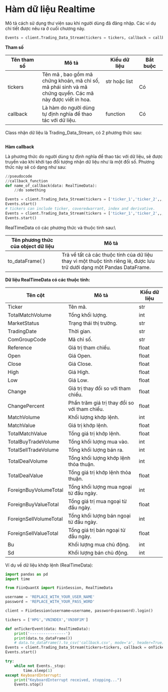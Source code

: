 # Hàm dữ liệu Realtime

Mô tả cách sử dụng thư viện sau khi người dùng đã đăng nhập. Các ví dụ chi tiết được nêu ra ở cuối chương này.

```python
Events = client.Trading_Data_Stream(tickers = tickers, callback = callback)
```

**Tham số**

<table><thead><tr><th>Tên tham số</th><th width="187">Mô tả</th><th>Kiểu dữ liệu</th><th>Bắt buộc</th></tr></thead><tbody><tr><td>tickers</td><td>Tên mã , bao gồm mã chứng khoán, mã chỉ số, mã phái sinh và mã chứng quyền. Các mã này được viết in hoa.</td><td><p>str hoặc list</p><p><br></p></td><td>Có</td></tr><tr><td>callback</td><td>Là hàm do người dùng tự định nghĩa để thao tác với dữ liệu.</td><td>function</td><td>Có</td></tr></tbody></table>

Class nhận dữ liệu là Trading\_Data\_Stream, có 2 phương thức sau:

<figure><img src="https://3318188420-files.gitbook.io/~/files/v0/b/gitbook-x-prod.appspot.com/o/spaces%2Fkme4XYjWbuM3iRJzUu9r%2Fuploads%2F9d370Vba9Vx8mVLcNLw0%2Fimage.png?alt=media&#x26;token=f871c40b-d6b5-4319-879f-02d2e24adfcd" alt=""><figcaption></figcaption></figure>

**Hàm callback**

Là phương thức do người dùng tự định nghĩa để thao tác với dữ liệu, sẽ được truyền vào khi khởi tạo đối tượng nhận dữ liệu như là một đối số. Phương thức này sẽ có dạng như sau:

```python
//pseudocode
//callback_function
def name_of_callback(data: RealTimeData):
    //do something

Events = client.Trading_Data_Stream(tickers = ['ticker_1','ticker_2',,,'ticker_n'], callback = name_of_callback)
Events.start()
# tickers can include ticker, coveredwarrant, index and derivative.
Events = client.Trading_Data_Stream(tickers = ['ticker_1','ticker_2',,,'ticker_n'], callback = name_of_callback)
Events.start()
```

RealTimeData có các phương thức và thuộc tính sau:\


| Tên phương thức của object dữ liệu | Mô tả                                                                                                                  |
| ---------------------------------- | ---------------------------------------------------------------------------------------------------------------------- |
| to\_dataFrame( )                   | Trả về tất cả các thuộc tính của dữ liệu thay vì một thuộc tính riêng lẻ, được lưu trữ dưới dạng một Pandas DataFrame. |

**Dữ liệu RealTimeData có các thuộc tính:**

| Tên cột                | Mô tả                                         | Kiểu dữ liệu |
| ---------------------- | --------------------------------------------- | ------------ |
| Ticker                 | Tên mã.                                       | str          |
| TotalMatchVolume       | Tổng khối lượng.                              | int          |
| MarketStatus           | Trạng thái thị trường.                        | str          |
| TradingDate            | Thời gian.                                    | str          |
| ComGroupCode           | Mã chỉ số.                                    | str          |
| Reference              | Giá trị tham chiếu.                           | float        |
| Open                   | Giá Open.                                     | float        |
| Close                  | Giá Close.                                    | float        |
| High                   | Giá High.                                     | float        |
| Low                    | Giá Low.                                      | float        |
| Change                 | Giá trị thay đổi so với tham chiếu.           | float        |
| ChangePercent          | Phần trăm giá trị thay đổi so với tham chiếu. | float        |
| MatchVolume            | Khối lượng khớp lệnh.                         | int          |
| MatchValue             | Giá trị khớp lệnh.                            | float        |
| TotalMatchValue        | Tổng giá trị khớp lệnh.                       | float        |
| TotalBuyTradeVolume    | Tổng khối lượng mua vào.                      | int          |
| TotalSellTradeVolume   | Tổng khối lượng bán ra.                       | int          |
| TotalDealVolume        | Tổng khối lượng khớp lệnh thỏa thuận.         | int          |
| TotalDealValue         | Tổng giá trị khớp lệnh thỏa thuận.            | float        |
| ForeignBuyVolumeTotal  | Tổng khối lượng mua ngoại từ đầu ngày.        | int          |
| ForeignBuyValueTotal   | Tổng giá trị mua ngoại từ đầu ngày.           | float        |
| ForeignSellVolumeTotal | Tổng khối lượng bán ngoại từ đầu ngày.        | int          |
| ForeignSellValueTotal  | Tổng giá trị bán ngoại từ đầu ngày.           | float        |
| Bu                     | Khối lượng mua chủ động.                      | int          |
| Sd                     | Khối lượng bán chủ động.                      | int          |

Ví dụ về dữ liệu khớp lệnh (RealTimeData):

```python
import pandas as pd
import time

from FiinQuantX import FiinSession, RealTimeData

username = 'REPLACE_WITH_YOUR_USER_NAME'
password = 'REPLACE_WITH_YOUR_PASS_WORD'

client = FiinSession(username=username, password=password).login()

tickers = ['HPG','VNINDEX','VN30F1M']

def onTickerEvent(data: RealTimeData):
    print('----------------')
    print(data.to_dataFrame())
    # data.to_dataFrame().to_csv('callback.csv', mode='a', header=True)
Events = client.Trading_Data_Stream(tickers=tickers, callback = onTickerEvent)
Events.start()

try:
    while not Events._stop: 
        time.sleep(1)
except KeyboardInterrupt:
    print("KeyboardInterrupt received, stopping...")
    Events.stop()
```
